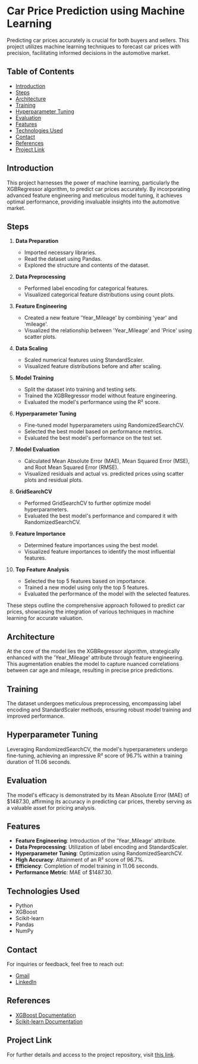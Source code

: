 # Car Price Prediction using Machine Learning

Predicting car prices accurately is crucial for both buyers and sellers. This project utilizes machine learning techniques to forecast car prices with precision, facilitating informed decisions in the automotive market.

## Table of Contents
- [Introduction](#introduction)
- [Steps](#steps)
- [Architecture](#architecture)
- [Training](#training)
- [Hyperparameter Tuning](#hyperparameter-tuning)
- [Evaluation](#evaluation)
- [Features](#features)
- [Technologies Used](#technologies-used)
- [Contact](#contact)
- [References](#references)
- [Project Link](#project-link)

## Introduction
This project harnesses the power of machine learning, particularly the XGBRegressor algorithm, to predict car prices accurately. By incorporating advanced feature engineering and meticulous model tuning, it achieves optimal performance, providing invaluable insights into the automotive market.

## Steps

1. **Data Preparation**
   - Imported necessary libraries.
   - Read the dataset using Pandas.
   - Explored the structure and contents of the dataset.

2. **Data Preprocessing**
   - Performed label encoding for categorical features.
   - Visualized categorical feature distributions using count plots.

3. **Feature Engineering**
   - Created a new feature 'Year_Mileage' by combining 'year' and 'mileage'.
   - Visualized the relationship between 'Year_Mileage' and 'Price' using scatter plots.

4. **Data Scaling**
   - Scaled numerical features using StandardScaler.
   - Visualized feature distributions before and after scaling.

5. **Model Training**
   - Split the dataset into training and testing sets.
   - Trained the XGBRegressor model without feature engineering.
   - Evaluated the model's performance using the R² score.

6. **Hyperparameter Tuning**
   - Fine-tuned model hyperparameters using RandomizedSearchCV.
   - Selected the best model based on performance metrics.
   - Evaluated the best model's performance on the test set.

7. **Model Evaluation**
   - Calculated Mean Absolute Error (MAE), Mean Squared Error (MSE), and Root Mean Squared Error (RMSE).
   - Visualized residuals and actual vs. predicted prices using scatter plots and residual plots.

8. **GridSearchCV**
   - Performed GridSearchCV to further optimize model hyperparameters.
   - Evaluated the best model's performance and compared it with RandomizedSearchCV.

9. **Feature Importance**
   - Determined feature importances using the best model.
   - Visualized feature importances to identify the most influential features.

10. **Top Feature Analysis**
    - Selected the top 5 features based on importance.
    - Trained a new model using only the top 5 features.
    - Evaluated the performance of the model with the selected features.

These steps outline the comprehensive approach followed to predict car prices, showcasing the integration of various techniques in machine learning for accurate valuation.

## Architecture
At the core of the model lies the XGBRegressor algorithm, strategically enhanced with the 'Year_Mileage' attribute through feature engineering. This augmentation enables the model to capture nuanced correlations between car age and mileage, resulting in precise price predictions.

## Training
The dataset undergoes meticulous preprocessing, encompassing label encoding and StandardScaler methods, ensuring robust model training and improved performance.

## Hyperparameter Tuning
Leveraging RandomizedSearchCV, the model's hyperparameters undergo fine-tuning, achieving an impressive R² score of 96.7% within a training duration of 11.06 seconds.

## Evaluation
The model's efficacy is demonstrated by its Mean Absolute Error (MAE) of $1487.30, affirming its accuracy in predicting car prices, thereby serving as a valuable asset for pricing analysis.

## Features
- **Feature Engineering**: Introduction of the 'Year_Mileage' attribute.
- **Data Preprocessing**: Utilization of label encoding and StandardScaler.
- **Hyperparameter Tuning**: Optimization using RandomizedSearchCV.
- **High Accuracy**: Attainment of an R² score of 96.7%.
- **Efficiency**: Completion of model training in 11.06 seconds.
- **Performance Metric**: MAE of $1487.30.

## Technologies Used
- Python
- XGBoost
- Scikit-learn
- Pandas
- NumPy

## Contact
For inquiries or feedback, feel free to reach out:
- [Gmail](mailto:mr.muadrahman@gmail.com)
- [LinkedIn](https://www.linkedin.com/in/muadrahman/)

## References
- [XGBoost Documentation](https://xgboost.readthedocs.io/)
- [Scikit-learn Documentation](https://scikit-learn.org/stable/)

## Project Link
For further details and access to the project repository, visit [this link](https://github.com/muadrahman/Car-Price-Prediction).
